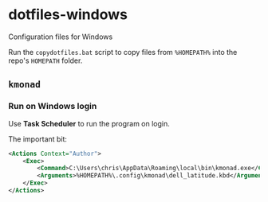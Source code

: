 # dotfiles-windows

Configuration files for Windows

Run the `copydotfiles.bat` script to copy files from `%HOMEPATH%` into the repo's `HOMEPATH` folder.

## `kmonad`

### Run on Windows login

Use **Task Scheduler** to run the program on login.

The important bit:

```xml
<Actions Context="Author">
    <Exec>
        <Command>C:\Users\chris\AppData\Roaming\local\bin\kmonad.exe</Command>
        <Arguments>%HOMEPATH%\.config\kmonad\dell_latitude.kbd</Arguments>
    </Exec>
</Actions>
```
